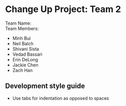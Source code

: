 # Change Up Project: Team 2

Team Name:
<br>
Team Members:

- Minh Bui
- Neil Balch
- Shivani Sista
- Vedad Bassari
- Erin DeLong
- Jackie Chen
- Zach Han

## Development style guide

- Use tabs for indentation as opposed to spaces
